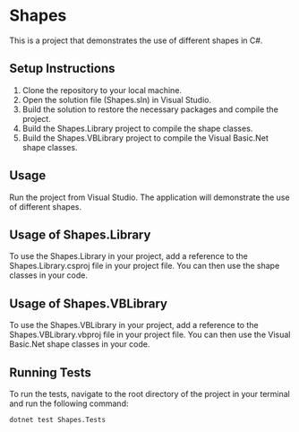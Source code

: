 # Shapes

This is a project that demonstrates the use of different shapes in C#.

## Setup Instructions

1. Clone the repository to your local machine.
2. Open the solution file (Shapes.sln) in Visual Studio.
3. Build the solution to restore the necessary packages and compile the project.
4. Build the Shapes.Library project to compile the shape classes.
5. Build the Shapes.VBLibrary project to compile the Visual Basic.Net shape classes.

## Usage

Run the project from Visual Studio. The application will demonstrate the use of different shapes.

## Usage of Shapes.Library

To use the Shapes.Library in your project, add a reference to the Shapes.Library.csproj file in your project file. You can then use the shape classes in your code.

## Usage of Shapes.VBLibrary

To use the Shapes.VBLibrary in your project, add a reference to the Shapes.VBLibrary.vbproj file in your project file. You can then use the Visual Basic.Net shape classes in your code.

## Running Tests

To run the tests, navigate to the root directory of the project in your terminal and run the following command:

```shell
dotnet test Shapes.Tests
```
